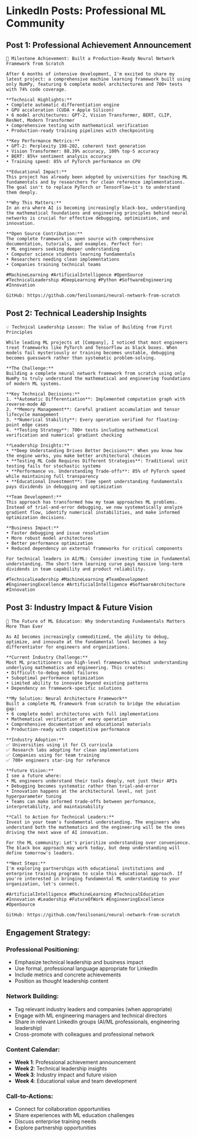 # LinkedIn Posts: Professional ML Community

## Post 1: Professional Achievement Announcement
```
🚀 Milestone Achievement: Built a Production-Ready Neural Network Framework from Scratch

After 6 months of intensive development, I'm excited to share my latest project: a comprehensive machine learning framework built using only NumPy, featuring 6 complete model architectures and 700+ tests with 74% code coverage.

**Technical Highlights:**
• Complete automatic differentiation engine
• GPU acceleration (CUDA + Apple Silicon)
• 6 model architectures: GPT-2, Vision Transformer, BERT, CLIP, ResNet, Modern Transformer
• Comprehensive testing with mathematical verification
• Production-ready training pipelines with checkpointing

**Key Performance Metrics:**
• GPT-2: Perplexity 198-202, coherent text generation
• Vision Transformer: 88.39% accuracy, 100% top-5 accuracy
• BERT: 85%+ sentiment analysis accuracy
• Training speed: 85% of PyTorch performance on CPU

**Educational Impact:**
This project has already been adopted by universities for teaching ML fundamentals and by researchers for clean reference implementations. The goal isn't to replace PyTorch or TensorFlow—it's to understand them deeply.

**Why This Matters:**
In an era where AI is becoming increasingly black-box, understanding the mathematical foundations and engineering principles behind neural networks is crucial for effective debugging, optimization, and innovation.

**Open Source Contribution:**
The complete framework is open source with comprehensive documentation, tutorials, and examples. Perfect for:
• ML engineers seeking deeper understanding
• Computer science students learning fundamentals  
• Researchers needing clean implementations
• Companies training technical teams

#MachineLearning #ArtificialIntelligence #OpenSource #TechnicalLeadership #DeepLearning #Python #SoftwareEngineering #Innovation

GitHub: https://github.com/fenilsonani/neural-network-from-scratch
```

## Post 2: Technical Leadership Insights
```
💡 Technical Leadership Lesson: The Value of Building from First Principles

While leading ML projects at [Company], I noticed that most engineers treat frameworks like PyTorch and TensorFlow as black boxes. When models fail mysteriously or training becomes unstable, debugging becomes guesswork rather than systematic problem-solving.

**The Challenge:**
Building a complete neural network framework from scratch using only NumPy to truly understand the mathematical and engineering foundations of modern ML systems.

**Key Technical Decisions:**
1. **Automatic Differentiation**: Implemented computation graph with reverse-mode AD
2. **Memory Management**: Careful gradient accumulation and tensor lifecycle management  
3. **Numerical Stability**: Every operation verified for floating-point edge cases
4. **Testing Strategy**: 700+ tests including mathematical verification and numerical gradient checking

**Leadership Insights:**
• **Deep Understanding Drives Better Decisions**: When you know how the engine works, you make better architectural choices
• **Testing ML Code Requires Different Strategies**: Traditional unit testing fails for stochastic systems
• **Performance vs. Understanding Trade-offs**: 85% of PyTorch speed while maintaining full transparency
• **Educational Investment**: Time spent understanding fundamentals pays dividends in debugging and optimization

**Team Development:**
This approach has transformed how my team approaches ML problems. Instead of trial-and-error debugging, we now systematically analyze gradient flow, identify numerical instabilities, and make informed optimization decisions.

**Business Impact:**
• Faster debugging and issue resolution
• More robust model architectures
• Better performance optimization
• Reduced dependency on external frameworks for critical components

For technical leaders in AI/ML: Consider investing time in fundamental understanding. The short-term learning curve pays massive long-term dividends in team capability and product reliability.

#TechnicalLeadership #MachineLearning #TeamDevelopment #EngineeringExcellence #ArtificialIntelligence #SoftwareArchitecture #Innovation
```

## Post 3: Industry Impact & Future Vision
```
🔮 The Future of ML Education: Why Understanding Fundamentals Matters More Than Ever

As AI becomes increasingly commoditized, the ability to debug, optimize, and innovate at the fundamental level becomes a key differentiator for engineers and organizations.

**Current Industry Challenge:**
Most ML practitioners use high-level frameworks without understanding underlying mathematics and engineering. This creates:
• Difficult-to-debug model failures
• Suboptimal performance optimization
• Limited ability to innovate beyond existing patterns
• Dependency on framework-specific solutions

**My Solution: Neural Architecture Framework**
Built a complete ML framework from scratch to bridge the education gap:
• 6 complete model architectures with full implementations
• Mathematical verification of every operation
• Comprehensive documentation and educational materials
• Production-ready with competitive performance

**Industry Adoption:**
✅ Universities using it for CS curricula
✅ Research labs adopting for clean implementations  
✅ Companies using for team training
✅ 700+ engineers star-ing for reference

**Future Vision:**
I see a future where:
• ML engineers understand their tools deeply, not just their APIs
• Debugging becomes systematic rather than trial-and-error
• Innovation happens at the architectural level, not just hyperparameter tuning
• Teams can make informed trade-offs between performance, interpretability, and maintainability

**Call to Action for Technical Leaders:**
Invest in your team's fundamental understanding. The engineers who understand both the mathematics and the engineering will be the ones driving the next wave of AI innovation.

For the ML community: Let's prioritize understanding over convenience. The black box approach may work today, but deep understanding will define tomorrow's leaders.

**Next Steps:**
I'm exploring partnerships with educational institutions and enterprise training programs to scale this educational approach. If you're interested in bringing fundamental ML understanding to your organization, let's connect.

#ArtificialIntelligence #MachineLearning #TechnicalEducation #Innovation #Leadership #FutureOfWork #EngineeringExcellence #OpenSource

GitHub: https://github.com/fenilsonani/neural-network-from-scratch
```

## Engagement Strategy:

### Professional Positioning:
- Emphasize technical leadership and business impact
- Use formal, professional language appropriate for LinkedIn
- Include metrics and concrete achievements
- Position as thought leadership content

### Network Building:
- Tag relevant industry leaders and companies (when appropriate)
- Engage with ML engineering managers and technical directors
- Share in relevant LinkedIn groups (AI/ML professionals, engineering leadership)
- Cross-promote with colleagues and professional network

### Content Calendar:
- **Week 1**: Professional achievement announcement
- **Week 2**: Technical leadership insights  
- **Week 3**: Industry impact and future vision
- **Week 4**: Educational value and team development

### Call-to-Actions:
- Connect for collaboration opportunities
- Share experiences with ML education challenges
- Discuss enterprise training needs
- Explore partnership opportunities